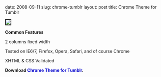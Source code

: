 date: 2008-09-11
slug: chrome-tumblr
layout: post
title: Chrome Theme for Tumblr


<p><img src="http://img504.imageshack.us/img504/8627/9112008105643pmmm4.png" border="2"/></p>

<p><b>Common Features </b></p>

<p>2 columns fixed width</p>

<p>Tested on IE6/7, Firefox, Opera, Safari, and of course Chrome</p>

<p>XHTML &amp; CSS Validated</p>

<p><b>Download <a href="http://chrometheme.tumblr.com/" style="border-width: 0px; margin: 0px; padding: 0px; font-weight: inherit; font-style: inherit; font-size: 100%; font-family: inherit; vertical-align: baseline; color: #0000cc; text-decoration: none;" target="_blank">Chrome Theme for Tumblr</a>.</b></p>

